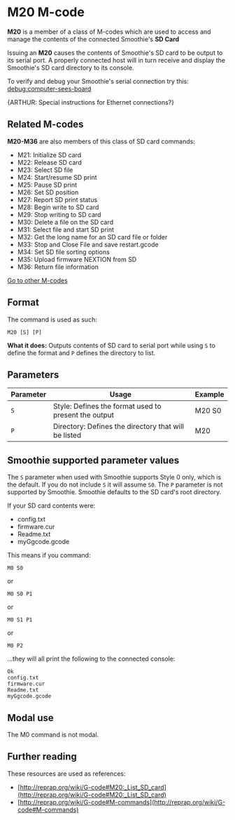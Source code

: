 
# M20 M-code

**M20** is a member of a class of M-codes which are used to access and manage the contents of the connected Smoothie's **SD Card**

Issuing an **M20** causes the contents of Smoothie's SD card to be output to its serial port.
A properly connected host will in turn receive and display the Smoothie's SD card directory to its console.

To verify and debug your Smoothie's serial connection try this: [debug:computer-sees-board](http://smoothieware.org/debug:computer-sees-board.md)

{ARTHUR: Special instructions for Ethernet connections?}

## Related M-codes 
**M20-M36** are also members of this class of SD card commands:
- M21: Initialize SD card
- M22: Release SD card
- M23: Select SD file
- M24: Start/resume SD print
- M25: Pause SD print
- M26: Set SD position
- M27: Report SD print status
- M28: Begin write to SD card
- M29: Stop writing to SD card
- M30: Delete a file on the SD card
- M31: Select file and start SD print
- M32: Get the long name for an SD card file or folder
- M33: Stop and Close File and save restart.gcode
- M34: Set SD file sorting options
- M35: Upload firmware NEXTION from SD
- M36: Return file information

[Go to other M-codes](supported-g-codes.md)

## Format

The command is used as such:

```
M20 [S] [P]
```

**What it does:** Outputs contents of SD card to serial port while using `S` to define the format and `P` defines the directory to list.

## Parameters

| Parameter | Usage | Example |
| --------- | ----- | ------- |
| `S` | Style: Defines the format used to present the output | M20 S0 |
| `P` | Directory: Defines the directory that will be listed | M20 |

## Smoothie supported parameter values

The `S` parameter when used with Smoothie supports Style 0 only, which is the default. If you do not include `S` it will assume `S0`.
The `P` parameter is not supported by Smoothie. Smoothie defaults to the SD card's root directory.

If your SD card contents were:
- config.txt
- firmware.cur
- Readme.txt
- myGgcode.gcode

This means if you command:

```
M0 S0
```
or
```
M0 S0 P1
```
or
```
M0 S1 P1
```
or
```
M0 P2
```

...they will all print the following to the connected console:
```
Ok
config.txt
firmware.cur
Readme.txt
myGgcode.gcode
```

## Modal use

The M0 command is not modal.

## Further reading

These resources are used as references:
- [http://reprap.org/wiki/G-code#M20:_List_SD_card](http://reprap.org/wiki/G-code#M20:_List_SD_card)
- [http://reprap.org/wiki/G-code#M-commands](http://reprap.org/wiki/G-code#M-commands)
